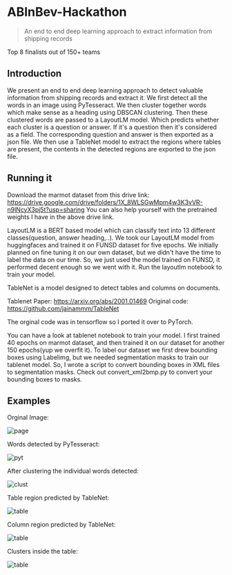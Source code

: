 # ABInBev-Hackathon

>An end to end deep learning approach to extract information from shipping records

Top 8 finalists out of 150+ teams

## Introduction

We present an end to end deep learning approach to detect valuable information from shipping records and extract it. We first detect all the words in an image using PyTesseract. We then cluster together words which make sense as a heading using DBSCAN clustering. Then these clustered words are passed to a LayoutLM model. Which predicts whether each cluster is a question or answer. If it's a question then it's considered as a field. The corresponding question and answer is then exported as a json file.
We then use a TableNet model to extract the regions where tables are present, the contents in the detected regions are exported to the json file.

## Running it

Download the marmot dataset from this drive link:
https://drive.google.com/drive/folders/1X_8WLSGwMpm4w3K3vVR-n9lNcyX3pj5t?usp=sharing
You can also help yourself with the pretrained weights I have in the above drive link. 

LayoutLM is a BERT based model which can classify text into 13 different classes(question, answer heading,..). We took our LayoutLM model from huggingfaces and trained it on FUNSD dataset for five epochs. We initially planned on fine tuning it on our own dataset, but we didn't have the time to label the data on our time. So, we just used the model trained on FUNSD, it performed decent enough so we went with it. Run the layoutlm notebook to train your model.

TableNet is a model designed to detect tables and columns on documents. 

Tablenet Paper: https://arxiv.org/abs/2001.01469 Original code: https://github.com/jainammm/TableNet

The orginal code was in tensorflow so I ported it over to PyTorch. 

You can have a look at tablenet notebook to train your model. I first trained 40 epochs on marmot dataset, and then trained it on our dataset for another 150 epochs(yup we overfit it). To label our dataset we first drew bounding boxes using Labelimg, but we needed segmentation masks to train our tablenet model. So, I wrote a script to convert bounding boxes in XML files to segmentation masks. Check out convert_xml2bmp.py to convert your bounding boxes to masks. 

## Examples

Orginal Image:

![page](/images/page0.jpg)

Words detected by PyTesseract:

![pyt](/images/without_clustering.png)

After clustering the individual words detected:

![clust](/images/clustered.png)

Table region predicted by TableNet:

![table](/images/table_pred.bmp)

Column region predicted by TableNet:

![table](/images/column_pred.bmp)

Clusters inside the table: 

![table](/images/clusters_in_table.bmp)

